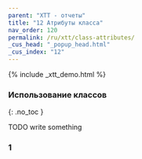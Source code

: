 ```yaml
---
parent: "XTT - отчеты"
title: "12 Атрибуты класса"
nav_order: 120
permalink: /ru/xtt/class-attributes/
_cus_head: "_popup_head.html"
_cus_index: "12"
---
```


{% include _xtt_demo.html %}

### Использование классов
{: .no_toc }

TODO write something

### 1

